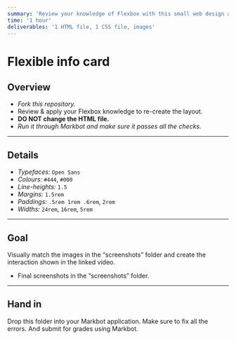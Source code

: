 ```yaml
---
summary: 'Review your knowledge of Flexbox with this small web design assignment.'
time: '1 hour'
deliverables: '1 HTML file, 1 CSS file, images'
---
```


# Flexible info card

## Overview

- *Fork this repository.*
- Review & apply your Flexbox knowledge to re-create the layout.
- **DO NOT change the HTML file.**
- *Run it through Markbot and make sure it passes all the checks.*

---

## Details

- *Typefaces:* `Open Sans`
- *Colours:* `#444`, `#000`
- *Line-heights:* `1.5`
- *Margins:* `1.5rem`
- *Paddings:* `.5rem 1rem .6rem`, `2rem`
- *Widths:* `24rem`, `16rem`, `5rem`

---

## Goal

Visually match the images in the “screenshots” folder and create the interaction shown in the linked video.

- Final screenshots in the “screenshots” folder.

---

## Hand in

Drop this folder into your Markbot application. Make sure to fix all the errors. And submit for grades using Markbot.
